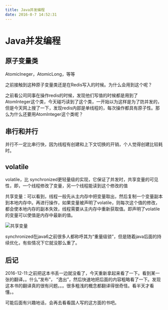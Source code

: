 ```yaml
---
title: Java并发编程
date: 2016-8-7 14:52:31
---
```


# Java并发编程

## 原子变量类

AtomicIneger，AtomicLong，等等

之前接触到这种原子变量类还是在Redis写入的时候。为什么会用到这个呢？

之前看公司同事在操作redis的时候，发现他们写值的时候都是用到了AtomInteger这个类，今天碰巧读到了这个类，一开始以为这样是为了防并发的，但是今天网上搜了一下，发现redis内部是单线程的，每次操作都具有原子性。那么为什么还要用AtomInteger这个类呢？

## 串行和并行
并行不一定比串行快，因为线程有创建和上下文切换的开销，个人觉得创建比较耗时。

## volatile

volatile，比 synchronized更轻量级的实现，它保证了并发时，共享变量的可见性，即，一个线程修改了变量，另一个线程能读到这个修改的值

共享变量：可以看到，线程一般先从主内存中把变量取出，然后复制一个变量副本到本地内存中。再进行操作，如果变量被声明了volatile，则每次这个值的修改，都会使本地内存的副本失效，线程需要从主内存中重新获取值。即声明了volatile的变量可以使值是内存中最新的值。

![共享变量](http://ww4.sinaimg.cn/large/005H7Wvyjw1f9pdmcjay2j30cs0avgmy.jpg)

synchronized在java6之前很多人都称呼其为“重量级锁”，但是随着java后面的持续优化，有些情况下它就没那么重了。

## 后记
2016-12-11:之前把这本书丢一边就没看了，今天重新拿起来看了一下。看到某一张的翻译。。什么“发布”， “逸出”，然后快速地把后面的内容粗略看了一下。发现这本书的翻译真的很有问题。。。很多粗浅的概念都翻译得很奇怪。看半天才看懂。。

可能后面有兴趣地话，会再去看看国人写的这方面的书吧。
